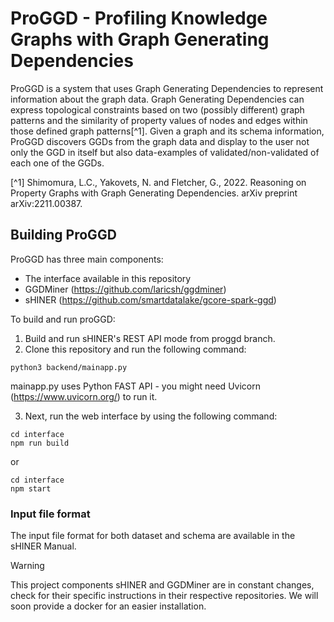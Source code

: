 # ProGGD - Profiling Knowledge Graphs with Graph Generating Dependencies 

ProGGD is a system that uses Graph Generating Dependencies to represent information about the graph data. Graph Generating Dependencies can express topological constraints based on two (possibly different) graph patterns and the similarity of property values of nodes and edges within those defined graph patterns[^1]. 
Given a graph and its schema information, ProGGD discovers GGDs from the graph data and display to the user not only the GGD in itself but also data-examples of validated/non-validated of each one of the GGDs. 

[^1] Shimomura, L.C., Yakovets, N. and Fletcher, G., 2022. Reasoning on Property Graphs with Graph Generating Dependencies. arXiv preprint arXiv:2211.00387.

## Building ProGGD

ProGGD has three main components:

- The interface available in this repository
- GGDMiner (https://github.com/laricsh/ggdminer)  
- sHINER (https://github.com/smartdatalake/gcore-spark-ggd)

To build and run proGGD: 

1. Build and run sHINER's REST API mode from proggd branch. 
2. Clone this repository and run the following command:

```
python3 backend/mainapp.py 
```

mainapp.py uses Python FAST API - you might need Uvicorn (https://www.uvicorn.org/) to run it. 

3. Next, run the web interface by using the following command:

```
cd interface
npm run build
```

or 

```
cd interface
npm start
```

### Input file format

The input file format for both dataset and schema are available in the sHINER Manual.

> [!WARNING]
> This project components sHINER and GGDMiner are in constant changes, check for their specific instructions in their respective repositories. We will soon provide a docker for an easier installation.